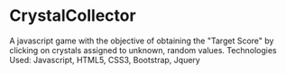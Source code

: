 # CrystalCollector
A javascript game with the objective of obtaining the "Target Score" by clicking on crystals assigned to unknown, random values. 
Technologies Used: Javascript,  HTML5, CSS3, Bootstrap, Jquery
